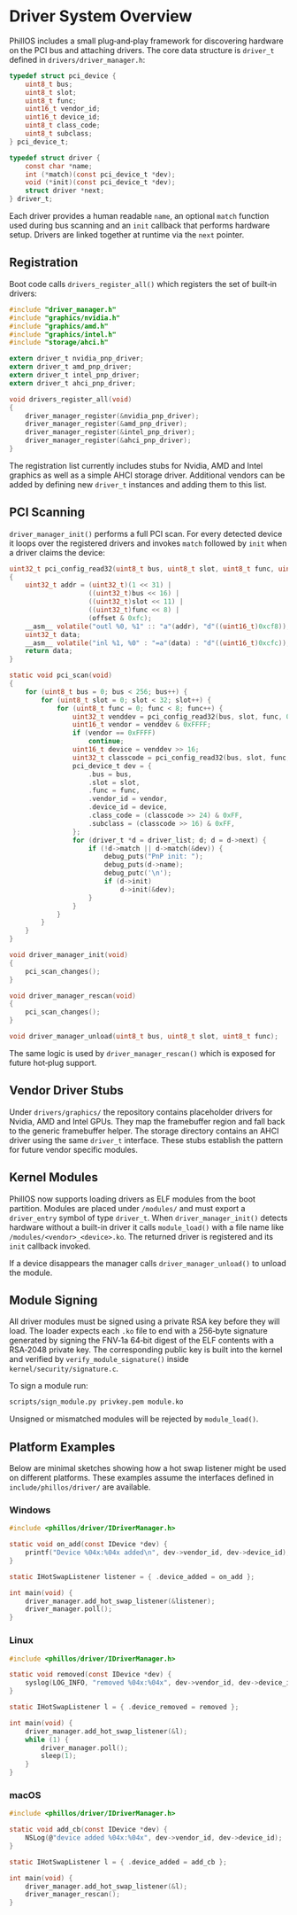 # Driver System Overview

PhillOS includes a small plug‑and‑play framework for discovering
hardware on the PCI bus and attaching drivers.  The core data
structure is `driver_t` defined in `drivers/driver_manager.h`:

```c
typedef struct pci_device {
    uint8_t bus;
    uint8_t slot;
    uint8_t func;
    uint16_t vendor_id;
    uint16_t device_id;
    uint8_t class_code;
    uint8_t subclass;
} pci_device_t;

typedef struct driver {
    const char *name;
    int (*match)(const pci_device_t *dev);
    void (*init)(const pci_device_t *dev);
    struct driver *next;
} driver_t;
```

Each driver provides a human readable `name`, an optional `match`
function used during bus scanning and an `init` callback that
performs hardware setup.  Drivers are linked together at runtime
via the `next` pointer.

## Registration

Boot code calls `drivers_register_all()` which registers the set of
built‑in drivers:

```c
#include "driver_manager.h"
#include "graphics/nvidia.h"
#include "graphics/amd.h"
#include "graphics/intel.h"
#include "storage/ahci.h"

extern driver_t nvidia_pnp_driver;
extern driver_t amd_pnp_driver;
extern driver_t intel_pnp_driver;
extern driver_t ahci_pnp_driver;

void drivers_register_all(void)
{
    driver_manager_register(&nvidia_pnp_driver);
    driver_manager_register(&amd_pnp_driver);
    driver_manager_register(&intel_pnp_driver);
    driver_manager_register(&ahci_pnp_driver);
}
```

The registration list currently includes stubs for Nvidia, AMD and
Intel graphics as well as a simple AHCI storage driver.  Additional
vendors can be added by defining new `driver_t` instances and adding
them to this list.

## PCI Scanning

`driver_manager_init()` performs a full PCI scan.  For every detected
device it loops over the registered drivers and invokes `match`
followed by `init` when a driver claims the device:

```c
uint32_t pci_config_read32(uint8_t bus, uint8_t slot, uint8_t func, uint8_t offset)
{
    uint32_t addr = (uint32_t)(1 << 31) |
                    ((uint32_t)bus << 16) |
                    ((uint32_t)slot << 11) |
                    ((uint32_t)func << 8) |
                    (offset & 0xfc);
    __asm__ volatile("outl %0, %1" :: "a"(addr), "d"((uint16_t)0xcf8));
    uint32_t data;
    __asm__ volatile("inl %1, %0" : "=a"(data) : "d"((uint16_t)0xcfc));
    return data;
}

static void pci_scan(void)
{
    for (uint8_t bus = 0; bus < 256; bus++) {
        for (uint8_t slot = 0; slot < 32; slot++) {
            for (uint8_t func = 0; func < 8; func++) {
                uint32_t venddev = pci_config_read32(bus, slot, func, 0);
                uint16_t vendor = venddev & 0xFFFF;
                if (vendor == 0xFFFF)
                    continue;
                uint16_t device = venddev >> 16;
                uint32_t classcode = pci_config_read32(bus, slot, func, 8);
                pci_device_t dev = {
                    .bus = bus,
                    .slot = slot,
                    .func = func,
                    .vendor_id = vendor,
                    .device_id = device,
                    .class_code = (classcode >> 24) & 0xFF,
                    .subclass = (classcode >> 16) & 0xFF,
                };
                for (driver_t *d = driver_list; d; d = d->next) {
                    if (!d->match || d->match(&dev)) {
                        debug_puts("PnP init: ");
                        debug_puts(d->name);
                        debug_putc('\n');
                        if (d->init)
                            d->init(&dev);
                    }
                }
            }
        }
    }
}

void driver_manager_init(void)
{
    pci_scan_changes();
}

void driver_manager_rescan(void)
{
    pci_scan_changes();
}

void driver_manager_unload(uint8_t bus, uint8_t slot, uint8_t func);
```

The same logic is used by `driver_manager_rescan()` which is exposed
for future hot‑plug support.

## Vendor Driver Stubs

Under `drivers/graphics/` the repository contains placeholder drivers
for Nvidia, AMD and Intel GPUs.  They map the framebuffer region and
fall back to the generic framebuffer helper.  The storage directory
contains an AHCI driver using the same `driver_t` interface.  These
stubs establish the pattern for future vendor specific modules.


## Kernel Modules

PhillOS now supports loading drivers as ELF modules from the boot partition. Modules are placed under `/modules/` and must export a `driver_entry` symbol of type `driver_t`. When `driver_manager_init()` detects hardware without a built-in driver it calls `module_load()` with a file name like `/modules/<vendor>_<device>.ko`. The returned driver is registered and its `init` callback invoked.

If a device disappears the manager calls `driver_manager_unload()` to unload the module.

## Module Signing

All driver modules must be signed using a private RSA key before they will load.
The loader expects each `.ko` file to end with a 256‑byte signature generated by
signing the FNV‑1a 64‑bit digest of the ELF contents with a RSA‑2048 private key.
The corresponding public key is built into the kernel and verified by
`verify_module_signature()` inside `kernel/security/signature.c`.

To sign a module run:

```bash
scripts/sign_module.py privkey.pem module.ko
```

Unsigned or mismatched modules will be rejected by `module_load()`.

## Platform Examples

Below are minimal sketches showing how a hot swap listener might be used on
different platforms. These examples assume the interfaces defined in
`include/phillos/driver/` are available.

### Windows

```c
#include <phillos/driver/IDriverManager.h>

static void on_add(const IDevice *dev) {
    printf("Device %04x:%04x added\n", dev->vendor_id, dev->device_id);
}

static IHotSwapListener listener = { .device_added = on_add };

int main(void) {
    driver_manager.add_hot_swap_listener(&listener);
    driver_manager.poll();
}
```

### Linux

```c
#include <phillos/driver/IDriverManager.h>

static void removed(const IDevice *dev) {
    syslog(LOG_INFO, "removed %04x:%04x", dev->vendor_id, dev->device_id);
}

static IHotSwapListener l = { .device_removed = removed };

int main(void) {
    driver_manager.add_hot_swap_listener(&l);
    while (1) {
        driver_manager.poll();
        sleep(1);
    }
}
```

### macOS

```c
#include <phillos/driver/IDriverManager.h>

static void add_cb(const IDevice *dev) {
    NSLog(@"device added %04x:%04x", dev->vendor_id, dev->device_id);
}

static IHotSwapListener l = { .device_added = add_cb };

int main(void) {
    driver_manager.add_hot_swap_listener(&l);
    driver_manager_rescan();
}
```
